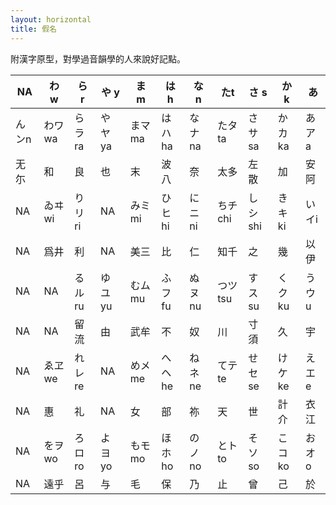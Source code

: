 ```yaml
---
layout: horizontal
title: 假名
---
```

附漢字原型，對學過音韻學的人來說好記點。

| NA | わ w | ら r | や y | ま m | は h | な n | たt | さ s | か k | あ |
| -- | ---- | ---- | ---- | ---- | ---- | ---- | ---- | ---- | ---- | ---- |
| んンn | わワwa | らラra | やヤya | まマma | はハha | なナna | たタta | さサsa | かカka | あアa |
| 无尓 | 和 | 良 | 也 | 末 | 波八 | 奈 | 太多 | 左散 | 加 | 安阿 |
| NA | ゐヰwi | りリri | NA | みミmi | ひヒhi | にニni | ちチchi | しシshi | きキki | いイi |
| NA | 爲井 | 利 | NA | 美三 | 比 | 仁 | 知千 | 之 | 幾 | 以伊 |
| NA | NA | るルru | ゆユyu | むムmu | ふフfu | ぬヌnu | つツtsu | すスsu | くクku | うウu |
| NA | NA | 留流 | 由 | 武牟 | 不 | 奴 | 川 | 寸須 | 久 | 宇 |
| NA | ゑヱwe | れレre | NA | めメme | へヘhe | ねネne | てテte | せセse | けケke | えエe |
| NA | 惠 | 礼 | NA | 女 | 部 | 祢 | 天 | 世 | 計介 | 衣江 |
| NA | をヲwo | ろロro | よヨyo | もモmo | ほホho | のノno | とトto | そソso | こコko | おオo |
| NA | 遠乎 | 呂 | 与 | 毛 | 保 | 乃 | 止 | 曾 | 己 | 於 |
